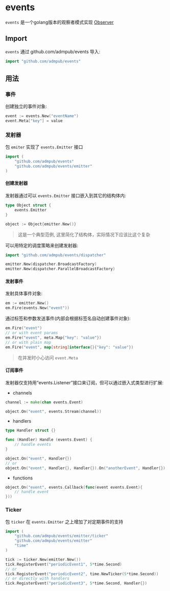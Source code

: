 events
===========

`events` 是一个golang版本的观察者模式实现 [Observer](https://en.wikipedia.org/wiki/Observer_pattern)

Import
------

`events` 通过 github.com/admpub/events 导入:
```go
import "github.com/admpub/events"
```

用法
-----

### 事件

创建独立的事件对象:
```go
event := events.New("eventName")
event.Meta["key"] = value
```

### 发射器

包 `emiter` 实现了 `events.Emitter` 接口
```go
import (
	"github.com/admpub/events"
	"github.com/admpub/events/emitter"
)
```

#### 创建发射器

发射器通过可以 `events.Emitter` 接口嵌入到其它的结构体内:
```go
type Object struct {
	events.Emitter
}

object := Object{emitter.New()}
```
> 这是一个典型范例,
> 这里简化了结构体，实际情况下应该比这个复杂

可以用特定的调度策略来创建发射器:
```go
import "github.com/admpub/events/dispatcher"
```

``` go
emitter.New(dispatcher.BroadcastFactory)
emitter.New(dispatcher.ParallelBroadcastFactory)
```

#### 发射事件

发射具体事件对象:

```go
em := emitter.New()
em.Fire(events.New("event"))
```

通过标签和参数发送事件(内部会根据标签名自动创建事件对象):
```go
em.Fire("event")
// or with event params
em.Fire("event", meta.Map{"key": "value"})
// or with plain map
em.Fire("event", map[string]interface{}{"key": "value"})
````
> 在并发时小心访问 `event.Meta`

#### 订阅事件

发射器仅支持用“events.Listener”接口来订阅，但可以通过嵌入式类型进行扩展:

* channels
```go
channel := make(chan events.Event)

object.On("event", events.Stream(channel))
```
* handlers
```go
type Handler struct {}

func (Handler) Handle (events.Event) {
	// handle events
}

object.On("event", Handler{})
// or
object.On("event", Handler{}, Handler{}).On("anotherEvent", Handler{})
```
* functions
```go
object.On("event", events.Callback(func(event events.Event){
	// handle event
}))
```

### Ticker
包 `ticker` 在 `events.Emitter` 之上增加了对定期事件的支持

```go
import (
	"github.com/admpub/events/emitter/ticker"
	"github.com/admpub/events/emitter"
	"time"
)
```

```go
tick := ticker.New(emitter.New())
tick.RegisterEvent("periodicEvent1", 5*time.Second)
// or
tick.RegisterEvent("periodicEvent2", time.NewTicker(5*time.Second))
// or directly with handlers
tick.RegisterEvent("periodicEvent3", 5*time.Second, Handler{})
```
